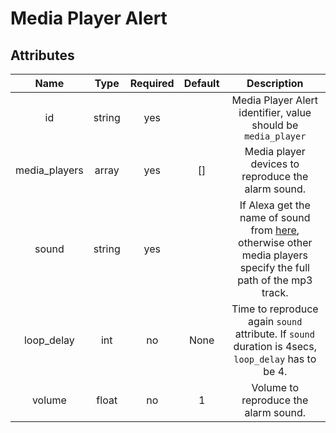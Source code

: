 # Media Player Alert

## Attributes
 Name | Type | Required | Default | Description
:----:|:----:|:--------:|:-------:|:-----------:
id | string | yes |  | Media Player Alert identifier, value should be `media_player`
media_players | array | yes | [] | Media player devices to reproduce the alarm sound.
sound | string | yes |  | If Alexa get the name of sound from [here](https://developer.amazon.com/es-ES/docs/alexa/custom-skills/ask-soundlibrary.html#available-sounds), otherwise other media players specify the full path of the mp3 track.
loop_delay | int | no | None | Time to reproduce again `sound` attribute. If `sound` duration is 4secs, `loop_delay` has to be 4.
volume | float | no | 1 | Volume to reproduce the alarm sound.